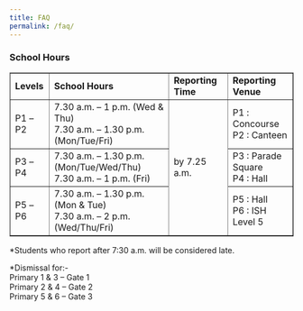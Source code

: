 ```yaml
---
title: FAQ
permalink: /faq/
---
```

<h3>School Hours</h3>
<table border="1">
<tbody>
<tr>
<td><strong>Levels</strong></td>
<td><strong>School Hours</strong></td>
<td><strong>Reporting Time</strong></td>
<td><strong>Reporting Venue</strong></td>
</tr>
<tr>
<td>P1 &ndash; P2</td>
<td>7.30 a.m. &ndash; 1 p.m. (Wed &amp; Thu)<br />7.30 a.m. &ndash; 1.30 p.m. (Mon/Tue/Fri)</td>
<td rowspan="3">by 7.25 a.m.</td>
<td>P1 : Concourse<br />P2 : Canteen</td>
</tr>
<tr>
<td>P3 &ndash; P4</td>
<td>7.30 a.m. &ndash; 1.30 p.m. (Mon/Tue/Wed/Thu)<br />7.30 a.m. &ndash; 1 p.m. (Fri)</td>
<td>P3 : Parade Square<br />P4 : Hall</td>
</tr>
<tr>
<td>P5 &ndash; P6</td>
<td>7.30 a.m. &ndash; 1.30 p.m. (Mon &amp; Tue)<br />7.30 a.m. &ndash; 2 p.m. (Wed/Thu/Fri)</td>
<td>P5 : Hall<br />P6 : ISH Level 5</td>
</tr>
</tbody>
</table>
<p>*Students who report after 7:30 a.m. will be considered late.</p>
<p>*Dismissal for:-<br />Primary 1 &amp; 3 &ndash; Gate 1<br />Primary 2 &amp; 4 &ndash; Gate 2<br />Primary 5 &amp; 6 &ndash; Gate 3</p>
